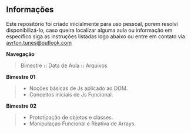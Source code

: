 ## **Informações**

Este repositório foi criado inicialmente para uso pessoal, porem resolvi disponibilizá-lo, caso queira localizar alguma aula ou informação em específico siga as instruções listadas logo abaixo ou entre em contato via ayrton.tunes@outlook.com

 **Navegação**
>  Bimestre **::** Data de Aula **::** Arquivos  

**Bimestre 01** 
> - Noções  básicas de Js aplicado ao DOM. 
> - Conceitos iniciais de Js Funcional.

**Bimestre 02**
> -  Prototipação de objetos e classes.
> -  Manipulaçao Funcional e Reativa de Arrays.

